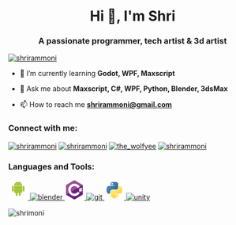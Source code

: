 <h1 align="center">Hi 👋, I'm Shri</h1>
<h3 align="center">A passionate programmer, tech artist & 3d artist</h3>

<p align="left"> <a href="https://twitter.com/shrirammoni" target="blank"><img src="https://img.shields.io/twitter/follow/shrirammoni?logo=twitter&style=for-the-badge" alt="shrirammoni" /></a> </p>

- 🌱 I’m currently learning **Godot, WPF, Maxscript**

- 💬 Ask me about **Maxscript, C#, WPF, Python, Blender, 3dsMax**

- 📫 How to reach me **shrirammoni@gmail.com**

<h3 align="left">Connect with me:</h3>
<p align="left">
<a href="https://twitter.com/shrirammoni" target="blank"><img align="center" src="https://raw.githubusercontent.com/rahuldkjain/github-profile-readme-generator/master/src/images/icons/Social/twitter.svg" alt="shrirammoni" height="30" width="40" /></a>
<a href="https://linkedin.com/in/shrirammoni" target="blank"><img align="center" src="https://raw.githubusercontent.com/rahuldkjain/github-profile-readme-generator/master/src/images/icons/Social/linked-in-alt.svg" alt="shrirammoni" height="30" width="40" /></a>
<a href="https://instagram.com/the_wolfyee" target="blank"><img align="center" src="https://raw.githubusercontent.com/rahuldkjain/github-profile-readme-generator/master/src/images/icons/Social/instagram.svg" alt="the_wolfyee" height="30" width="40" /></a>
<a href="https://www.youtube.com/c/shrirammoni" target="blank"><img align="center" src="https://raw.githubusercontent.com/rahuldkjain/github-profile-readme-generator/master/src/images/icons/Social/youtube.svg" alt="shrirammoni" height="30" width="40" /></a>
</p>

<h3 align="left">Languages and Tools:</h3>
<p align="left"> <a href="https://developer.android.com" target="_blank"> <img src="https://raw.githubusercontent.com/devicons/devicon/master/icons/android/android-original-wordmark.svg" alt="android" width="40" height="40"/> </a> <a href="https://www.blender.org/" target="_blank"> <img src="https://download.blender.org/branding/community/blender_community_badge_white.svg" alt="blender" width="40" height="40"/> </a> <a href="https://www.w3schools.com/cs/" target="_blank"> <img src="https://raw.githubusercontent.com/devicons/devicon/master/icons/csharp/csharp-original.svg" alt="csharp" width="40" height="40"/> </a> <a href="https://git-scm.com/" target="_blank"> <img src="https://www.vectorlogo.zone/logos/git-scm/git-scm-icon.svg" alt="git" width="40" height="40"/> </a> <a href="https://www.python.org" target="_blank"> <img src="https://raw.githubusercontent.com/devicons/devicon/master/icons/python/python-original.svg" alt="python" width="40" height="40"/> </a> <a href="https://unity.com/" target="_blank"> <img src="https://www.vectorlogo.zone/logos/unity3d/unity3d-icon.svg" alt="unity" width="40" height="40"/> </a> </p>

<p><img align="center" src="https://github-readme-stats.vercel.app/api/top-langs?username=shrimoni&show_icons=true&locale=en&layout=compact" alt="shrimoni" /></p>

